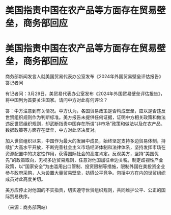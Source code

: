 # 美国指责中国在农产品等方面存在贸易壁垒，商务部回应

# 美国指责中国在农产品等方面存在贸易壁垒，商务部回应

商务部新闻发言人就美国贸易代表办公室发布《2024年外国贸易壁垒评估报告》答记者问

有记者问：3月29日，美贸易代表办公室发布《2024年外国贸易壁垒评估报告》，将中国列为首要关注国家。请问中方对此有何评论？

答：中方注意到有关情况。中方认为，各国贸易政策是否构成壁垒，应以是否违反世贸组织规则作为判断标准。美方报告未提供任何证据，证明中方相关政策和做法违反世贸组织规则，却武断指责中国存在所谓“非市场”政策和做法以及在农产品、数据政策等方面存在壁垒，中方对此坚决反对。

加入世贸组织以来，中国作为最大的发展中成员，始终坚定支持多边贸易体制，持续扩大高水平开放，不断完善社会主义市场经济体制和法律体系，坚持发挥市场在资源配置中的决定性作用，获得国际社会的高度肯定。反观美方，坚持“美国优先”的政策取向，无视多边贸易规则，任意对他国加征单边关税，制定歧视性产业政策，以“国家安全”为由滥用出口管制、投资限制等措施，限制外国在美投资企业参与政府采购，人为设置大量贸易壁垒，妨碍公平竞争。包括中方在内的世贸组织成员对此高度关切。

美方应停止对他国的不实指责，切实遵守世贸组织规则，共同维护公平、公正的国际贸易秩序。

（来源：商务部网站）

